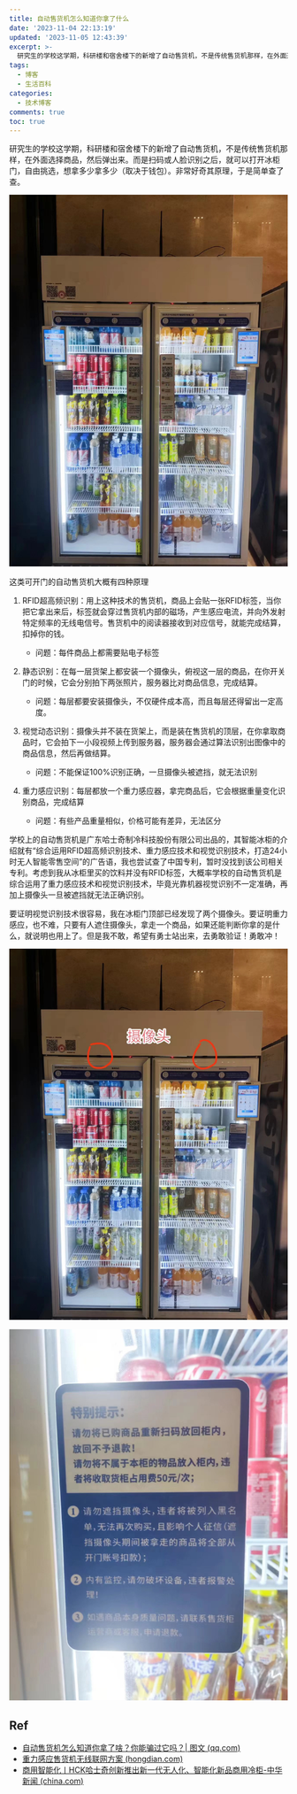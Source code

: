 ```yaml
---
title: 自动售货机怎么知道你拿了什么
date: '2023-11-04 22:13:19'
updated: '2023-11-05 12:43:39'
excerpt: >-
  研究生的学校这学期，科研楼和宿舍楼下的新增了自动售货机，不是传统售货机那样，在外面选择商品，然后弹出来。而是扫码或人脸识别之后，就可以打开冰柜门，自由挑选，想拿多少拿多少（取决于钱包）。非常好奇其原理，于是简单查了查。
tags:
  - 博客
  - 生活百科
categories:
  - 技术博客
comments: true
toc: true
---
```




研究生的学校这学期，科研楼和宿舍楼下的新增了自动售货机，不是传统售货机那样，在外面选择商品，然后弹出来。而是扫码或人脸识别之后，就可以打开冰柜门，自由挑选，想拿多少拿多少（取决于钱包）。非常好奇其原理，于是简单查了查。

​![df4bb2a3a836407033c7dd36370ca4f](https://raw.githubusercontent.com/Achuan-2/PicBed/pic/assets/202311042334778.jpg "学校的自动售货机")​

这类可开门的自动售货机大概有四种原理

1. RFID超高频识别：用上这种技术的售货机，商品上会贴一张RFID标签，当你把它拿出来后，标签就会穿过售货机内部的磁场，产生感应电流，并向外发射特定频率的无线电信号。售货机中的阅读器接收到对应信号，就能完成结算，扣掉你的钱。

    * 问题：每件商品上都需要贴电子标签
2. 静态识别：在每一层货架上都安装一个摄像头，俯视这一层的商品，在你开关门的时候，它会分别拍下两张照片，服务器比对商品信息，完成结算。

    * 问题：每层都要安装摄像头，不仅硬件成本高，而且每层还得留出一定高度。
3. 视觉动态识别：摄像头并不装在货架上，而是装在售货机的顶层，在你拿取商品时，它会拍下一小段视频上传到服务器，服务器会通过算法识别出图像中的商品信息，然后再做结算。

    * 问题：不能保证100%识别正确，一旦摄像头被遮挡，就无法识别
4. 重力感应识别：每层都放一个重力感应器，拿完商品后，它会根据重量变化识别商品，完成结算

    * 问题：有些产品重量相似，价格可能有差异，无法区分

学校上的自动售货机是广东哈士奇制冷科技股份有限公司出品的，其智能冰柜的介绍就有“综合运用RFID超高频识别技术、重力感应技术和视觉识别技术，打造24小时无人智能零售空间”的广告语，我也尝试查了中国专利，暂时没找到该公司相关专利。考虑到我从冰柜里买的饮料并没有RFID标签，大概率学校的自动售货机是综合运用了重力感应技术和视觉识别技术，毕竟光靠机器视觉识别不一定准确，再加上摄像头一旦被遮挡就无法正确识别。

要证明视觉识别技术很容易，我在冰柜门顶部已经发现了两个摄像头。要证明重力感应，也不难，只要有人遮住摄像头，拿走一个商品，如果还能判断你拿的是什么，就说明也用上了。但是我不敢，希望有勇士站出来，去勇敢验证！勇敢冲！

​![29e1e2d7a08af0b1ee79a68f06e5a65](https://raw.githubusercontent.com/Achuan-2/PicBed/pic/assets/202311042303912.jpg "终于找到它的摄像头了！一开始以为在货架顶端")​

​![96b2ef7720fe0c9d49a1376d51c6061](https://raw.githubusercontent.com/Achuan-2/PicBed/pic/assets/202311042254537.jpg "希望有人去遮挡摄像头，看看会不会真的影响个人征信啥的")​

## Ref

* [自动售货机怎么知道你拿了啥？你能骗过它吗？| 图文 (qq.com)](https://mp.weixin.qq.com/s/rciXRAAaKQpjNyUwIyy48Q)
* [重力感应售货机无线联网方案 (hongdian.com)](https://www.hongdian.com/m2m/soluview_100000112383341.html)
* [商用智能化丨HCK哈士奇创新推出新一代无人化、智能化新品商用冷柜-中华新闻 (china.com)](https://henan.china.com/m/news/roll/2022/0216/022022_249336.html)

‍
